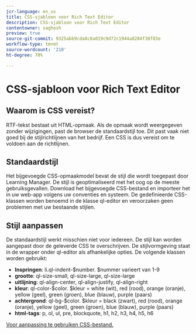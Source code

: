 ```yaml
---
jcr-language: en_us
title: CSS-sjabloon voor Rich Text Editor
description: CSS-sjabloon voor Rich Text Editor
contentowner: saghosh
preview: true
source-git-commit: 9325abb9cda8c8a019c9d72c1944a8284f38f83e
workflow-type: tm+mt
source-wordcount: '210'
ht-degree: 70%

---
```




# CSS-sjabloon voor Rich Text Editor

## Waarom is CSS vereist?

RTF-tekst bestaat uit HTML-opmaak. Als de opmaak wordt weergegeven zonder wijzigingen, past de browser de standaardstijl toe. Dit past vaak niet goed bij de stijlrichtlijnen van het bedrijf. Een CSS is dus vereist om te voldoen aan de richtlijnen.

## Standaardstijl

Het bijgevoegde CSS-opmaakmodel bevat de stijl die wordt toegepast door Learning Manager. De stijl is geoptimaliseerd met het oog op de meeste gebruiksgevallen. Download het bijgevoegde CSS-bestand en importeer het in uw web-app volgens uw conventies en systeem. De gedefinieerde CSS-klassen worden benoemd in de klasse ql-editor en veroorzaken geen problemen met uw bestaande stijlen.

## Stijl aanpassen

De standaardstijl werkt misschien niet voor iedereen. De stijl kan worden aangepast door de geleverde CSS te overschrijven. De stijlvormgeving staat in de wrapper onder ql-editor als afhankelijke opties. De volgende klassen worden gebruikt:

* **Inspringen**: li.ql-indent-$number. $nummer varieert van 1-9
* **grootte**: ql-size-small, ql-size-large, ql-size-large
* **uitlijning**: ql-align-center, ql-align-justify, ql-align-right
* **kleur**: ql-color-$color. $kleur = white (wit), red (rood), orange (oranje), yellow (geel), green (groen), blue (blauw), purple (paars)
* **achtergrond**: ql-bg-$color. $kleur = black (zwart), red (rood), orange (oranje), yellow (geel), green (groen), blue (blauw), purple (paars)
* **html-tags**: p, ol, ul, pre, blockquote, h1, h2, h3, h4, h5, h6

[Voor aanpassing te gebruiken CSS-bestand.](assets/ql-headless.css)
